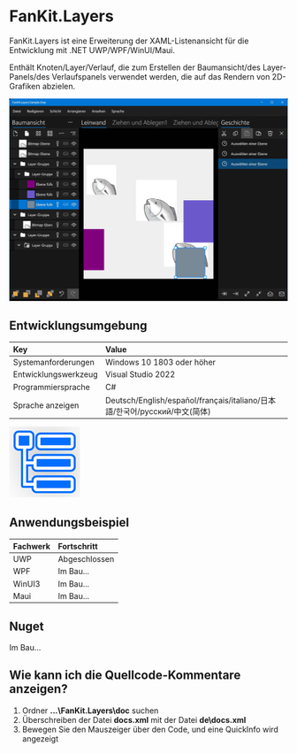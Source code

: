# FanKit.Layers

FanKit.Layers ist eine Erweiterung der XAML-Listenansicht für die Entwicklung mit .NET UWP/WPF/WinUI/Maui.

Enthält Knoten/Layer/Verlauf, die zum Erstellen der Baumansicht/des Layer-Panels/des Verlaufspanels verwendet werden, die auf das Rendern von 2D-Grafiken abzielen.

![](ScreenShot/DE.jpg)


## Entwicklungsumgebung

|Key|Value|
|:-|:-|
|Systemanforderungen| Windows 10 1803 oder höher|
|Entwicklungswerkzeug|Visual Studio 2022|
|Programmiersprache|C#|
|Sprache anzeigen|Deutsch/English/español/français/italiano/日本語/한국어/русский/中文(简体)|

![](ScreenShot/logo.png)


## Anwendungsbeispiel

|Fachwerk|Fortschritt|
|:-|:-|
|UWP|Abgeschlossen|
|WPF|Im Bau...|
|WinUI3|Im Bau...|
|Maui|Im Bau...|


## Nuget

Im Bau...


## Wie kann ich die Quellcode-Kommentare anzeigen?

1. Ordner **...\FanKit.Layers\doc** suchen
2. Überschreiben der Datei **docs.xml** mit der Datei **de\docs.xml**
3. Bewegen Sie den Mauszeiger über den Code, und eine QuickInfo wird angezeigt
